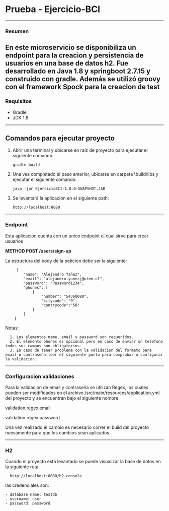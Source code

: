 # Prueba - Ejercicio-BCI

---

### Resumen
En este microservicio se disponibiliza un endpoint para la creacion y persistencia de usuarios en una base de datos h2.
Fue desarrollado en Java 1.8 y springboot 2.7.15 y construido con gradle. 
Además se utilizó groovy con el framework Spock para la creacion de test
---

### Requisitos
- Gradle
- JDK 1.8

---

## Comandos para ejecutar proyecto
1. Abrir una terminal y ubicarse en raíz de proyecto para ejecutar el siguiente comando:


       gradle build

2. Una vez completado el paso anterior, ubicarse en carpeta \build\libs y ejecutar el siguiente comando:


       java -jar EjercicioBCI-1.0.0-SNAPSHOT.JAR

3. Se levantará la aplicación en el siguiente path:


       http://localhost:8080

---

### Endpoint

Esta aplicacion cuenta con un unico endpoint el cual sirve para crear usuarios

<b>  METHOD POST /users/sign-up </b>
    
La estructura del body de la peticion debe ser la siguiente:

         {
            "name": "Alejandro Yañez",
            "email": "alejandro.yanezj@utem.cl",
            "password": "Password1234",
            "phones": [
                {
                    "number": "54360080",
                    "citycode": "9",
                    "contrycode":"56"
                }
            ]
        }

   Notas:
 
      1. Los elementos name, email y password son requeridos.
      2. El elemento phones es opcional pero en caso de enviar un telefono todos sus campos son obligatorios.
      3. En caso de tener problema con la validacion del formato para email o contraseña leer el siguiente punto para comprobar o configurar la validacion.
---

### Configuracion validaciones
Para la validacion de email y contraseña se utilizan Regex, los cuales pueden ser modificados en el archivo
/src/main/resources/application.yml del proyecto y se encuentran bajo el siguiente nombre

validation.regex.email

validation.regex.password

Una vez realizado el cambio es necesario correr el build del proyecto nuevamente para que los cambios sean aplicados



---

### H2
Cuando el proyecto está levantado se puede visualizar la base de datos en la siguiente ruta:


      http://localhost:8080/h2-console


las credenciales son:

    - database name: testdb
    - username: user
    - password: password
